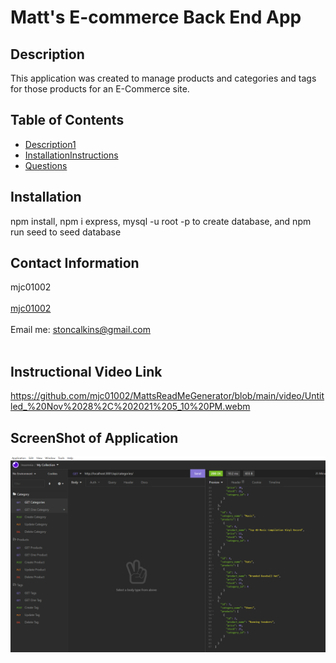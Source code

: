 # Matt's E-commerce Back End App
    

## Description
This application was created to manage products and categories and tags for those products for an E-Commerce site. 

## Table of Contents
- [Description1](#description)
- [InstallationInstructions](#installation)
- [Questions](#questions)

## Installation
npm install,  npm i express, mysql -u root -p to create database, and npm run seed to seed database 

## Contact Information
mjc01002<br />
<br />
[mjc01002](https://github.com/mjc01002)<br />
<br />
Email me: stoncalkins@gmail.com<br /><br />

## Instructional Video Link
https://github.com/mjc01002/MattsReadMeGenerator/blob/main/video/Untitled_%20Nov%2028%2C%202021%205_10%20PM.webm

## ScreenShot of Application
![Image of Website](https://github.com/mjc01002/MattsBackEndE-Commerce/blob/main/assets/screenshot.PNG?raw=true)
